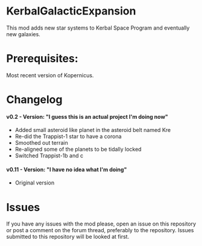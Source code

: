# KerbalGalacticExpansion
This mod adds new star systems to Kerbal Space Program and eventually new galaxies.

# Prerequisites: 
Most recent version of Kopernicus. 

# Changelog
#### v0.2 - Version: "I guess this is an actual project I'm doing now"
- Added small asteroid like planet in the asteroid belt named Kre
- Re-did the Trappist-1 star to have a corona
- Smoothed out terrain
- Re-aligned some of the planets to be tidally locked
- Switched Trappist-1b and c

#### v0.11 - Version: "I have no idea what I'm doing"
- Original version

# Issues
If you have any issues with the mod please, open an issue on this repository or post a comment on the forum thread, preferably to the repository. Issues submitted to this repository will be looked at first.
